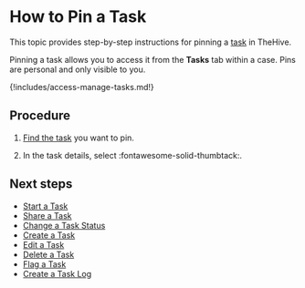 # How to Pin a Task

This topic provides step-by-step instructions for pinning a [task](about-tasks.md) in TheHive.

Pinning a task allows you to access it from the **Tasks** tab within a case. Pins are personal and only visible to you.

{!includes/access-manage-tasks.md!}

<h2>Procedure</h2>

1. [Find the task](../tasks/search-for-tasks/find-a-task.md) you want to pin.

2. In the task details, select :fontawesome-solid-thumbtack:.

<h2>Next steps</h2>

* [Start a Task](start-a-task.md)
* [Share a Task](share-a-task.md)
* [Change a Task Status](change-task-status.md)
* [Create a Task](create-a-task.md)
* [Edit a Task](edit-a-task.md)
* [Delete a Task](delete-a-task.md)
* [Flag a Task](flag-a-task.md)
* [Create a Task Log](create-a-task-log.md)